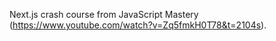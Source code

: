 Next.js crash course from JavaScript Mastery (https://www.youtube.com/watch?v=Zq5fmkH0T78&t=2104s).
